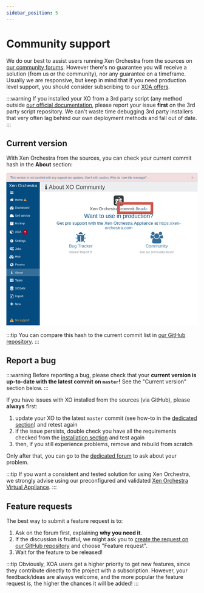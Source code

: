 ```yaml
---
sidebar_position: 5
---
```


# Community support

We do our best to assist users running Xen Orchestra from the sources on [our community forums](https://xcp-ng.org/forum/category/12/xen-orchestra). However there's no guarantee you will receive a solution (from us or the community), nor any guarantee on a timeframe. Usually we are responsive, but keep in mind that if you need production level support, you should consider subscribing to our [XOA offers](https://vates.tech/pricing-and-support/).

:::warning
If you installed your XO from a 3rd party script (any method outside [our official documentation](../xen-orchestra/installation#from-the-sources), please report your issue **first** on the 3rd party script repository. We can't waste time debugging 3rd party installers that very often lag behind our own deployment methods and fall out of date.
:::

## Current version

With Xen Orchestra from the sources, you can check your current commit hash in the **About** section:

![](../assets/commitversion.png)

:::tip
You can compare this hash to the current commit list in [our GitHub repository](https://github.com/vatesfr/xen-orchestra/commits/master).
:::

## Report a bug

:::warning
Before reporting a bug, please check that your **current version is up-to-date with the latest commit on `master`!** See the "Current version" section below.
:::

If you have issues with XO installed from the sources (via GitHub), please **always** first:

1. update your XO to the latest `master` commit (see how-to in the [dedicated section](../xen-orchestra/installation#updating)) and retest again
2. if the issue persists, double check you have all the requirements checked from the [installation section](../xen-orchestra/installation.md#from-the-sources) and test again
3. then, if you still experience problems, remove and rebuild from scratch

Only after that, you can go to the [dedicated forum](https://xcp-ng.org/forum/category/12/xen-orchestra) to ask about your problem.

:::tip
If you want a consistent and tested solution for using Xen Orchestra, we strongly advise using our preconfigured and validated [Xen Orchestra Virtual Appliance](../xen-orchestra/installation#xoa).
:::

## Feature requests

The best way to submit a feature request is to:

1. Ask on the forum first, explaining **why you need it**.
2. If the discussion is fruitful, we might ask you to [create the request on our GitHub repository](https://github.com/vatesfr/xen-orchestra/issues/new/choose) and choose "Feature request".
3. Wait for the feature to be released!

:::tip
Obviously, XOA users get a higher priority to get new features, since they contribute directly to the project with a subscription. However, your feedback/ideas are always welcome, and the more popular the feature request is, the higher the chances it will be added!
:::
